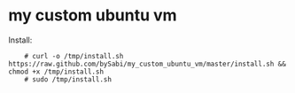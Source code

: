 my custom ubuntu vm
================

Install:

		# curl -o /tmp/install.sh https://raw.github.com/bySabi/my_custom_ubuntu_vm/master/install.sh && chmod +x /tmp/install.sh
		# sudo /tmp/install.sh

